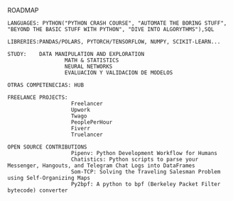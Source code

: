 ROADMAP
 
	LANGUAGES: PYTHON("PYTHON CRASH COURSE", "AUTOMATE THE BORING STUFF", "BEYOND THE BASIC STUFF WITH PYTHON", "DIVE INTO ALGORYTHMS"),SQL
	
	LIBRERIES:PANDAS/POLARS, PYTORCH/TENSORFLOW, NUMPY, SCIKIT-LEARN...
	
	STUDY: 	  DATA MANIPULATION AND EXPLORATION
					  MATH & STATISTICS
					  NEURAL NETWORKS
					  EVALUACION Y VALIDACION DE MODELOS
					
	OTRAS COMPETENECIAS: HUB
	
	FREELANCE PROJECTS:
						Freelancer
						Upwork
						Twago
						PeoplePerHour
						Fiverr
						Truelancer
											
	OPEN SOURCE CONTRIBUTIONS
						Pipenv: Python Development Workflow for Humans
						Chatistics: Python scripts to parse your Messenger, Hangouts, and Telegram Chat Logs into DataFrames
						Som-TCP: Solving the Traveling Salesman Problem using Self-Organizing Maps
						Py2bpf: A python to bpf (Berkeley Packet Filter bytecode) converter

	
